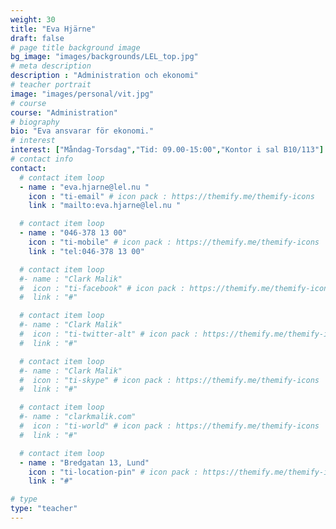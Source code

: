 ```yaml
---
weight: 30
title: "Eva Hjärne"
draft: false
# page title background image
bg_image: "images/backgrounds/LEL_top.jpg"
# meta description
description : "Administration och ekonomi"
# teacher portrait
image: "images/personal/vit.jpg"
# course
course: "Administration"
# biography
bio: "Eva ansvarar för ekonomi."
# interest
interest: ["Måndag-Torsdag","Tid: 09.00-15:00","Kontor i sal B10/113"]
# contact info
contact:
  # contact item loop
  - name : "eva.hjarne@lel.nu "
    icon : "ti-email" # icon pack : https://themify.me/themify-icons
    link : "mailto:eva.hjarne@lel.nu "

  # contact item loop
  - name : "046-378 13 00"
    icon : "ti-mobile" # icon pack : https://themify.me/themify-icons
    link : "tel:046-378 13 00"

  # contact item loop
  #- name : "Clark Malik"
  #  icon : "ti-facebook" # icon pack : https://themify.me/themify-icons
  #  link : "#"

  # contact item loop
  #- name : "Clark Malik"
  #  icon : "ti-twitter-alt" # icon pack : https://themify.me/themify-icons
  #  link : "#"

  # contact item loop
  #- name : "Clark Malik"
  #  icon : "ti-skype" # icon pack : https://themify.me/themify-icons
  #  link : "#"

  # contact item loop
  #- name : "clarkmalik.com"
  #  icon : "ti-world" # icon pack : https://themify.me/themify-icons
  #  link : "#"

  # contact item loop
  - name : "Bredgatan 13, Lund"
    icon : "ti-location-pin" # icon pack : https://themify.me/themify-icons
    link : "#"

# type
type: "teacher"
---
```

